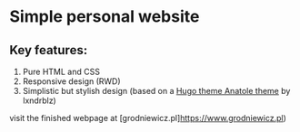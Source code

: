 # Simple personal website

## Key features:

1. Pure HTML and CSS
2. Responsive design (RWD)
3. Simplistic but stylish design (based on a [Hugo theme Anatole theme](https://github.com/lxndrblz/anatole) by lxndrblz)

visit the finished webpage at [grodniewicz.pl]https://www.grodniewicz.pl)
